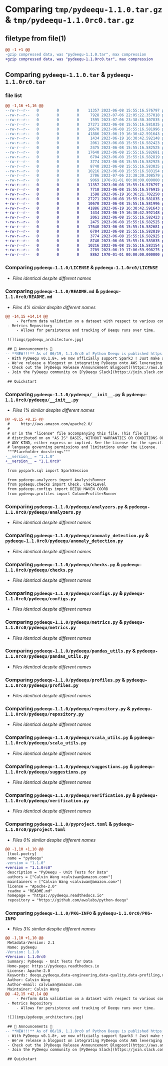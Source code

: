 # Comparing `tmp/pydeequ-1.1.0.tar.gz` & `tmp/pydeequ-1.1.0rc0.tar.gz`

## filetype from file(1)

```diff
@@ -1 +1 @@
-gzip compressed data, was "pydeequ-1.1.0.tar", max compression
+gzip compressed data, was "pydeequ-1.1.0rc0.tar", max compression
```

## Comparing `pydeequ-1.1.0.tar` & `pydeequ-1.1.0rc0.tar`

### file list

```diff
@@ -1,16 +1,16 @@
--rw-r--r--   0        0        0    11357 2023-06-08 15:55:16.576797 pydeequ-1.1.0/LICENSE
--rw-r--r--   0        0        0     7928 2023-07-06 22:05:22.357018 pydeequ-1.1.0/README.md
--rw-r--r--   0        0        0     1595 2023-07-06 23:38:30.307835 pydeequ-1.1.0/pydeequ/__init__.py
--rw-r--r--   0        0        0    27271 2023-06-08 15:55:16.581835 pydeequ-1.1.0/pydeequ/analyzers.py
--rw-r--r--   0        0        0    10670 2023-06-08 15:55:16.581996 pydeequ-1.1.0/pydeequ/anomaly_detection.py
--rw-r--r--   0        0        0    41886 2023-06-19 16:30:42.591643 pydeequ-1.1.0/pydeequ/checks.py
--rw-r--r--   0        0        0     1434 2023-06-19 16:30:42.592148 pydeequ-1.1.0/pydeequ/configs.py
--rw-r--r--   0        0        0     2061 2023-06-08 15:55:16.582423 pydeequ-1.1.0/pydeequ/metrics.py
--rw-r--r--   0        0        0     2475 2023-06-08 15:55:16.582525 pydeequ-1.1.0/pydeequ/pandas_utils.py
--rw-r--r--   0        0        0    17640 2023-06-08 15:55:16.582681 pydeequ-1.1.0/pydeequ/profiles.py
--rw-r--r--   0        0        0     6704 2023-06-08 15:55:16.582819 pydeequ-1.1.0/pydeequ/repository.py
--rw-r--r--   0        0        0     3774 2023-06-08 15:55:16.582925 pydeequ-1.1.0/pydeequ/scala_utils.py
--rw-r--r--   0        0        0     8740 2023-06-08 15:55:16.583035 pydeequ-1.1.0/pydeequ/suggestions.py
--rw-r--r--   0        0        0    10216 2023-06-08 15:55:16.583154 pydeequ-1.1.0/pydeequ/verification.py
--rw-r--r--   0        0        0     2706 2023-07-06 23:38:30.308579 pydeequ-1.1.0/pyproject.toml
--rw-r--r--   0        0        0     9069 1970-01-01 00:00:00.000000 pydeequ-1.1.0/PKG-INFO
+-rw-r--r--   0        0        0    11357 2023-06-08 15:55:16.576797 pydeequ-1.1.0rc0/LICENSE
+-rw-r--r--   0        0        0     7718 2023-06-08 15:55:16.576915 pydeequ-1.1.0rc0/README.md
+-rw-r--r--   0        0        0     1598 2023-06-19 16:36:21.702250 pydeequ-1.1.0rc0/pydeequ/__init__.py
+-rw-r--r--   0        0        0    27271 2023-06-08 15:55:16.581835 pydeequ-1.1.0rc0/pydeequ/analyzers.py
+-rw-r--r--   0        0        0    10670 2023-06-08 15:55:16.581996 pydeequ-1.1.0rc0/pydeequ/anomaly_detection.py
+-rw-r--r--   0        0        0    41886 2023-06-19 16:30:42.591643 pydeequ-1.1.0rc0/pydeequ/checks.py
+-rw-r--r--   0        0        0     1434 2023-06-19 16:30:42.592148 pydeequ-1.1.0rc0/pydeequ/configs.py
+-rw-r--r--   0        0        0     2061 2023-06-08 15:55:16.582423 pydeequ-1.1.0rc0/pydeequ/metrics.py
+-rw-r--r--   0        0        0     2475 2023-06-08 15:55:16.582525 pydeequ-1.1.0rc0/pydeequ/pandas_utils.py
+-rw-r--r--   0        0        0    17640 2023-06-08 15:55:16.582681 pydeequ-1.1.0rc0/pydeequ/profiles.py
+-rw-r--r--   0        0        0     6704 2023-06-08 15:55:16.582819 pydeequ-1.1.0rc0/pydeequ/repository.py
+-rw-r--r--   0        0        0     3774 2023-06-08 15:55:16.582925 pydeequ-1.1.0rc0/pydeequ/scala_utils.py
+-rw-r--r--   0        0        0     8740 2023-06-08 15:55:16.583035 pydeequ-1.1.0rc0/pydeequ/suggestions.py
+-rw-r--r--   0        0        0    10216 2023-06-08 15:55:16.583154 pydeequ-1.1.0rc0/pydeequ/verification.py
+-rw-r--r--   0        0        0     2709 2023-06-19 17:06:59.998275 pydeequ-1.1.0rc0/pyproject.toml
+-rw-r--r--   0        0        0     8862 1970-01-01 00:00:00.000000 pydeequ-1.1.0rc0/PKG-INFO
```

### Comparing `pydeequ-1.1.0/LICENSE` & `pydeequ-1.1.0rc0/LICENSE`

 * *Files identical despite different names*

### Comparing `pydeequ-1.1.0/README.md` & `pydeequ-1.1.0rc0/README.md`

 * *Files 4% similar despite different names*

```diff
@@ -14,15 +14,14 @@
     - Perform data validation on a dataset with respect to various constraints set by you.   
 - Metrics Repository
     - Allows for persistence and tracking of Deequ runs over time.
 
 ![](imgs/pydeequ_architecture.jpg)
 
 ## 🎉 Announcements 🎉
-- **NEW!!!** As of 06/19, 1.1.0rc0 of Python Deequ is published https://github.com/awslabs/python-deequ/releases/tag/v1.1.0rc0. We will bake for around 2 weeks. Any feedbacks are welcome through github issues.
 - With PyDeequ v0.1.8+, we now officially support Spark3 ! Just make sure you have an environment variable `SPARK_VERSION` to specify your Spark version! 
 - We've release a blogpost on integrating PyDeequ onto AWS leveraging services such as AWS Glue, Athena, and SageMaker! Check it out: [Monitor data quality in your data lake using PyDeequ and AWS Glue](https://aws.amazon.com/blogs/big-data/monitor-data-quality-in-your-data-lake-using-pydeequ-and-aws-glue/).
 - Check out the [PyDeequ Release Announcement Blogpost](https://aws.amazon.com/blogs/big-data/testing-data-quality-at-scale-with-pydeequ/) with a tutorial walkthrough the Amazon Reviews dataset!
 - Join the PyDeequ community on [PyDeequ Slack](https://join.slack.com/t/pydeequ/shared_invite/zt-te6bntpu-yaqPy7bhiN8Lu0NxpZs47Q) to chat with the devs!
 
 ## Quickstart
```

### Comparing `pydeequ-1.1.0/pydeequ/__init__.py` & `pydeequ-1.1.0rc0/pydeequ/__init__.py`

 * *Files 1% similar despite different names*

```diff
@@ -8,15 +8,15 @@
 #     http://aws.amazon.com/apache2.0/
 #
 # or in the "license" file accompanying this file. This file is
 # distributed on an "AS IS" BASIS, WITHOUT WARRANTIES OR CONDITIONS OF
 # ANY KIND, either express or implied. See the License for the specific
 # language governing permissions and limitations under the License.
 """Placeholder docstrings"""
-__version__ = "1.1.0"
+__version__ = "1.1.0rc0"
 
 from pyspark.sql import SparkSession
 
 from pydeequ.analyzers import AnalysisRunner
 from pydeequ.checks import Check, CheckLevel
 from pydeequ.configs import DEEQU_MAVEN_COORD
 from pydeequ.profiles import ColumnProfilerRunner
```

### Comparing `pydeequ-1.1.0/pydeequ/analyzers.py` & `pydeequ-1.1.0rc0/pydeequ/analyzers.py`

 * *Files identical despite different names*

### Comparing `pydeequ-1.1.0/pydeequ/anomaly_detection.py` & `pydeequ-1.1.0rc0/pydeequ/anomaly_detection.py`

 * *Files identical despite different names*

### Comparing `pydeequ-1.1.0/pydeequ/checks.py` & `pydeequ-1.1.0rc0/pydeequ/checks.py`

 * *Files identical despite different names*

### Comparing `pydeequ-1.1.0/pydeequ/configs.py` & `pydeequ-1.1.0rc0/pydeequ/configs.py`

 * *Files identical despite different names*

### Comparing `pydeequ-1.1.0/pydeequ/metrics.py` & `pydeequ-1.1.0rc0/pydeequ/metrics.py`

 * *Files identical despite different names*

### Comparing `pydeequ-1.1.0/pydeequ/pandas_utils.py` & `pydeequ-1.1.0rc0/pydeequ/pandas_utils.py`

 * *Files identical despite different names*

### Comparing `pydeequ-1.1.0/pydeequ/profiles.py` & `pydeequ-1.1.0rc0/pydeequ/profiles.py`

 * *Files identical despite different names*

### Comparing `pydeequ-1.1.0/pydeequ/repository.py` & `pydeequ-1.1.0rc0/pydeequ/repository.py`

 * *Files identical despite different names*

### Comparing `pydeequ-1.1.0/pydeequ/scala_utils.py` & `pydeequ-1.1.0rc0/pydeequ/scala_utils.py`

 * *Files identical despite different names*

### Comparing `pydeequ-1.1.0/pydeequ/suggestions.py` & `pydeequ-1.1.0rc0/pydeequ/suggestions.py`

 * *Files identical despite different names*

### Comparing `pydeequ-1.1.0/pydeequ/verification.py` & `pydeequ-1.1.0rc0/pydeequ/verification.py`

 * *Files identical despite different names*

### Comparing `pydeequ-1.1.0/pyproject.toml` & `pydeequ-1.1.0rc0/pyproject.toml`

 * *Files 0% similar despite different names*

```diff
@@ -1,10 +1,10 @@
 [tool.poetry]
 name = "pydeequ"
-version = "1.1.0"
+version = "1.1.0rc0"
 description = "PyDeequ - Unit Tests for Data"
 authors = ["Calvin Wang <calviwan@amazon.com>"]
 maintainers = ["Calvin Wang <calviwan@amazon.com>"]
 license = "Apache-2.0"
 readme = "README.md"
 homepage = "https://pydeequ.readthedocs.io"
 repository = "https://github.com/awslabs/python-deequ"
```

### Comparing `pydeequ-1.1.0/PKG-INFO` & `pydeequ-1.1.0rc0/PKG-INFO`

 * *Files 3% similar despite different names*

```diff
@@ -1,10 +1,10 @@
 Metadata-Version: 2.1
 Name: pydeequ
-Version: 1.1.0
+Version: 1.1.0rc0
 Summary: PyDeequ - Unit Tests for Data
 Home-page: https://pydeequ.readthedocs.io
 License: Apache-2.0
 Keywords: deequ,pydeequ,data-engineering,data-quality,data-profiling,dataquality,dataunittest,data-unit-tests,data-profilers
 Author: Calvin Wang
 Author-email: calviwan@amazon.com
 Maintainer: Calvin Wang
@@ -42,15 +42,14 @@
     - Perform data validation on a dataset with respect to various constraints set by you.   
 - Metrics Repository
     - Allows for persistence and tracking of Deequ runs over time.
 
 ![](imgs/pydeequ_architecture.jpg)
 
 ## 🎉 Announcements 🎉
-- **NEW!!!** As of 06/19, 1.1.0rc0 of Python Deequ is published https://github.com/awslabs/python-deequ/releases/tag/v1.1.0rc0. We will bake for around 2 weeks. Any feedbacks are welcome through github issues.
 - With PyDeequ v0.1.8+, we now officially support Spark3 ! Just make sure you have an environment variable `SPARK_VERSION` to specify your Spark version! 
 - We've release a blogpost on integrating PyDeequ onto AWS leveraging services such as AWS Glue, Athena, and SageMaker! Check it out: [Monitor data quality in your data lake using PyDeequ and AWS Glue](https://aws.amazon.com/blogs/big-data/monitor-data-quality-in-your-data-lake-using-pydeequ-and-aws-glue/).
 - Check out the [PyDeequ Release Announcement Blogpost](https://aws.amazon.com/blogs/big-data/testing-data-quality-at-scale-with-pydeequ/) with a tutorial walkthrough the Amazon Reviews dataset!
 - Join the PyDeequ community on [PyDeequ Slack](https://join.slack.com/t/pydeequ/shared_invite/zt-te6bntpu-yaqPy7bhiN8Lu0NxpZs47Q) to chat with the devs!
 
 ## Quickstart
```

